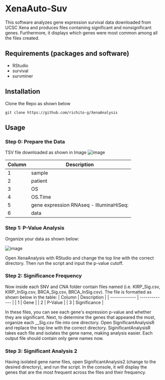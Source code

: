 # XenaAuto-Suv
This software analyzes gene expression survival data downloaded from UCSC Xena and produces files containing significant and nonsignificant genes. Furthermore, it displays which genes were most common among all the files created. 
## Requirements (packages and software)
* RStudio
* survival
* survminer
## Installation
Clone the Repo as shown below
```
git clone https://github.com/richito-g/XenaAnalysis
```
## Usage
### Step 0: Prepare the Data
TSV file downloaded as shown in Image
![image](https://github.com/richito-g/XenaAnalysis/assets/112819365/5a21e444-8aad-4f05-a38e-680e8fcdc349)

| Column | Description |
| ------------- | ------------- |
| 1  | sample |
| 2  | patient  |
| 3  | OS |
| 4  | OS.Time  |
| 5  | gene expression RNAseq - IlluminaHiSeq: |
| 6  | data  |
### Step 1: P-Value Analysis
Organize your data as shown below:

![image](https://github.com/richito-g/XenaAnalysis/assets/112819365/8b855355-2cc3-43e2-b625-3f8ad042959d)

Open XenaAnalysis with RStudio and change the top line with the correct directory. Then run the script and input the p-value cutoff.

### Step 2: Significance Frequency
Now inside each SNV and CNA folder contain files named (i.e. KIRP_Sig.csv, KIRP_InSig.csv, BRCA_Sig.csv, BRCA_InSig.csv). The file is formatted as shown below in the table:
| Column | Description |
| ------------- | ------------- |
| 1  | Gene       |
| 2  | P-Value  |
| 3  | Significance |

In these files, you can see each gene's expression p-value and whether they are significant. Next, to determine the genes that appeared the most, organize each __Sig.csv file into one directory. Open SignificantAnalysisR and replace the top line with the correct directory. SiginificantAnalysisR takes each file and isolates the gene name, making analysis easier. Each output file should contain only gene names now.

### Step 3: Significant Analysis 2
Having isolated gene name files, open SignificantAnalysis2 (change to the desired directory), and run the script. In the console, it will display the genes that are the most frequent across the files and their frequency. 

